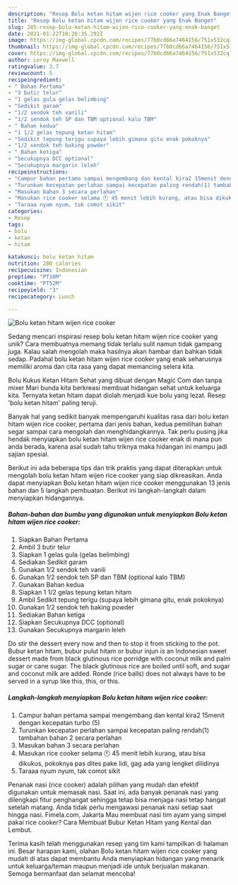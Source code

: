 ```yaml
---
description: "Resep Bolu ketan hitam wijen rice cooker yang Enak Banget"
title: "Resep Bolu ketan hitam wijen rice cooker yang Enak Banget"
slug: 285-resep-bolu-ketan-hitam-wijen-rice-cooker-yang-enak-banget
date: 2021-01-22T10:20:35.292Z
image: https://img-global.cpcdn.com/recipes/77b0cd66a7464156/751x532cq70/bolu-ketan-hitam-wijen-rice-cooker-foto-resep-utama.jpg
thumbnail: https://img-global.cpcdn.com/recipes/77b0cd66a7464156/751x532cq70/bolu-ketan-hitam-wijen-rice-cooker-foto-resep-utama.jpg
cover: https://img-global.cpcdn.com/recipes/77b0cd66a7464156/751x532cq70/bolu-ketan-hitam-wijen-rice-cooker-foto-resep-utama.jpg
author: Leroy Maxwell
ratingvalue: 3.7
reviewcount: 5
recipeingredient:
- " Bahan Pertama"
- "3 butir telur"
- "1 gelas gula gelas belimbing"
- "Sedikit garam"
- "1/2 sendok teh vanili"
- "1/2 sendok teh SP dan TBM optional kalo TBM"
- " Bahan kedua"
- "1 1/2 gelas tepung ketan hitam"
- "Sedikit tepung terigu supaya lebih gimana gitu enak pokoknya"
- "1/2 sendok teh baking powder"
- " Bahan ketiga"
- "Secukupnya DCC optional"
- "Secukupnya margarin leleh"
recipeinstructions:
- "Campur bahan pertama sampai mengembang dan kental kira2 15menit dengan kecepatan turbo (5)"
- "Turunkan kecepatan perlahan sampai kecepatan paling rendah(1) tambahan bahan 2 secara perlahan"
- "Masukan bahan 3 secara perlahan"
- "Masukan rice cooker selama 🕚 45 menit lebih kurang, atau bisa dikukus, pokoknya pas dites pake lidi, gag ada yang lengket dilidinya"
- "Taraaa nyum nyum, tak comot sikit"
categories:
- Resep
tags:
- bolu
- ketan
- hitam

katakunci: bolu ketan hitam 
nutrition: 280 calories
recipecuisine: Indonesian
preptime: "PT10M"
cooktime: "PT52M"
recipeyield: "3"
recipecategory: Lunch

---
```



![Bolu ketan hitam wijen rice cooker](https://img-global.cpcdn.com/recipes/77b0cd66a7464156/751x532cq70/bolu-ketan-hitam-wijen-rice-cooker-foto-resep-utama.jpg)

Sedang mencari inspirasi resep bolu ketan hitam wijen rice cooker yang unik? Cara membuatnya memang tidak terlalu sulit namun tidak gampang juga. Kalau salah mengolah maka hasilnya akan hambar dan bahkan tidak sedap. Padahal bolu ketan hitam wijen rice cooker yang enak seharusnya memiliki aroma dan cita rasa yang dapat memancing selera kita.

Bolu Kukus Ketan Hitam Sehat yang dibuat dengan Magic Com dan tanpa mixer Mari bunda kita berkreasi membuat hidangan sehat untuk keluarga kita. Ternyata ketan hitam dapat diolah menjadi kue bolu yang lezat. Resep &#39;bolu ketan hitam&#39; paling teruji.

Banyak hal yang sedikit banyak mempengaruhi kualitas rasa dari bolu ketan hitam wijen rice cooker, pertama dari jenis bahan, kedua pemilihan bahan segar sampai cara mengolah dan menghidangkannya. Tak perlu pusing jika hendak menyiapkan bolu ketan hitam wijen rice cooker enak di mana pun anda berada, karena asal sudah tahu triknya maka hidangan ini mampu jadi sajian spesial.


Berikut ini ada beberapa tips dan trik praktis yang dapat diterapkan untuk mengolah bolu ketan hitam wijen rice cooker yang siap dikreasikan. Anda dapat menyiapkan Bolu ketan hitam wijen rice cooker menggunakan 13 jenis bahan dan 5 langkah pembuatan. Berikut ini langkah-langkah dalam menyiapkan hidangannya.

<!--inarticleads1-->

##### Bahan-bahan dan bumbu yang digunakan untuk menyiapkan Bolu ketan hitam wijen rice cooker:

1. Siapkan  Bahan Pertama
1. Ambil 3 butir telur
1. Siapkan 1 gelas gula (gelas belimbing)
1. Sediakan Sedikit garam
1. Gunakan 1/2 sendok teh vanili
1. Gunakan 1/2 sendok teh SP dan TBM (optional kalo TBM)
1. Gunakan  Bahan kedua
1. Siapkan 1 1/2 gelas tepung ketan hitam
1. Ambil Sedikit tepung terigu (supaya lebih gimana gitu, enak pokoknya)
1. Gunakan 1/2 sendok teh baking powder
1. Sediakan  Bahan ketiga
1. Siapkan Secukupnya DCC (optional)
1. Gunakan Secukupnya margarin leleh


Do stir the dessert every now and then to stop it from sticking to the pot. Bubur ketan hitam, bubur pulut hitam or bubur injun is an Indonesian sweet dessert made from black glutinous rice porridge with coconut milk and palm sugar or cane sugar. The black glutinous rice are boiled until soft, and sugar and coconut milk are added. Ronde (rice balls) does not always have to be served in a syrup like this, this, or this. 

<!--inarticleads2-->

##### Langkah-langkah menyiapkan Bolu ketan hitam wijen rice cooker:

1. Campur bahan pertama sampai mengembang dan kental kira2 15menit dengan kecepatan turbo (5)
1. Turunkan kecepatan perlahan sampai kecepatan paling rendah(1) tambahan bahan 2 secara perlahan
1. Masukan bahan 3 secara perlahan
1. Masukan rice cooker selama 🕚 45 menit lebih kurang, atau bisa dikukus, pokoknya pas dites pake lidi, gag ada yang lengket dilidinya
1. Taraaa nyum nyum, tak comot sikit


Penanak nasi (rice cooker) adalah pilihan yang mudah dan efektif digunakan untuk memasak nasi. Saat ini, ada banyak penanak nasi yang dilengkapi fitur penghangat sehingga tetap bisa menjaga nasi tetap hangat setelah matang. Anda tidak perlu mengawasi penanak nasi setiap saat hingga nasi. Fimela.com, Jakarta Mau membuat nasi tim ayam yang simpel pakai rice cooker? Cara Membuat Bubur Ketan Hitam yang Kental dan Lembut. 

Terima kasih telah menggunakan resep yang tim kami tampilkan di halaman ini. Besar harapan kami, olahan Bolu ketan hitam wijen rice cooker yang mudah di atas dapat membantu Anda menyiapkan hidangan yang menarik untuk keluarga/teman maupun menjadi ide untuk berjualan makanan. Semoga bermanfaat dan selamat mencoba!
